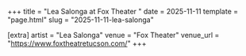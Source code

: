 +++
title = "Lea Salonga at Fox Theater "
date = 2025-11-11
template = "page.html"
slug = "2025-11-11-lea-salonga"

[extra]
artist = "Lea Salonga"
venue = "Fox Theater"
venue_url = "https://www.foxtheatretucson.com/"
+++
